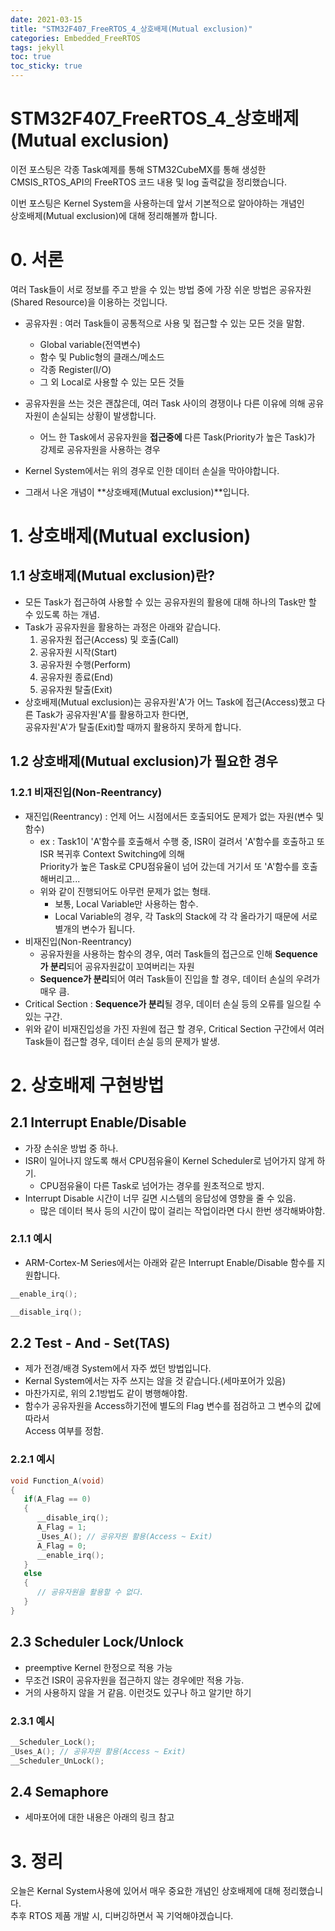 ```yaml
---
date: 2021-03-15
title: "STM32F407_FreeRTOS_4_상호배제(Mutual exclusion)"
categories: Embedded_FreeRTOS
tags: jekyll
toc: true  
toc_sticky: true 
---
```


STM32F407_FreeRTOS_4_상호배제(Mutual exclusion)
=============

이전 포스팅은 각종 Task예제를 통해 STM32CubeMX를 통해 생성한    
CMSIS_RTOS_API의 FreeRTOS 코드 내용 및 log 출력값을 정리했습니다.

이번 포스팅은 Kernel System을 사용하는데 앞서 기본적으로 알아야하는 개념인    
상호배제(Mutual exclusion)에 대해 정리해볼까 합니다.

# 0. 서론
여러 Task들이 서로 정보를 주고 받을 수 있는 방법 중에 가장 쉬운 방법은 공유자원(Shared Resource)을 이용하는 것입니다.    
* 공유자원 : 여러 Task들이 공통적으로 사용 및 접근할 수 있는 모든 것을 말함.
    * Global variable(전역변수)
    * 함수 및 Public형의 클래스/메소드
    * 각종 Register(I/O)
    * 그 외 Local로 사용할 수 있는 모든 것들

* 공유자원을 쓰는 것은 괜찮은데, 여러 Task 사이의 경쟁이나 다른 이유에 의해 공유자원이 손실되는 상황이 발생합니다.
    * 어느 한 Task에서 공유자원을 **접근중에** 다른 Task(Priority가 높은 Task)가 강제로 공유자원을 사용하는 경우
* Kernel System에서는 위의 경우로 인한 데이터 손실을 막아야합니다.
* 그래서 나온 개념이 **상호배제(Mutual exclusion)**입니다.

# 1. 상호배제(Mutual exclusion)
## 1.1 상호배제(Mutual exclusion)란?
* 모든 Task가 접근하여 사용할 수 있는 공유자원의 활용에 대해 하나의 Task만 할 수 있도록 하는 개념.
* Task가 공유자원을 활용하는 과정은 아래와 같습니다.
    1. 공유자원 접근(Access) 및 호출(Call)
    2. 공유자원 시작(Start)
    3. 공유자원 수행(Perform)
    4. 공유자원 종료(End)
    5. 공유자원 탈출(Exit)
* 상호배제(Mutual exclusion)는 공유자원'A'가 어느 Task에 접근(Access)했고 다른 Task가 공유자원'A'를 활용하고자 한다면,    
  공유자원'A'가 탈출(Exit)할 때까지 활용하지 못하게 합니다.
## 1.2 상호배제(Mutual exclusion)가 필요한 경우
### 1.2.1 비재진입(Non-Reentrancy)
* 재진입(Reentrancy) : 언제 어느 시점에서든 호출되어도 문제가 없는 자원(변수 및 함수)
    * ex : Task1이 'A'함수를 호출해서 수행 중, ISR이 걸려서 'A'함수를 호출하고 또 ISR 복귀후 Context Switching에 의해    
      Priority가 높은 Task로 CPU점유율이 넘어 갔는데 거기서 또 'A'함수를 호출해버리고...
    * 위와 같이 진행되어도 아무런 문제가 없는 형태.
        * 보통, Local Variable만 사용하는 함수.
        * Local Variable의 경우, 각 Task의 Stack에 각 각 올라가기 때문에 서로 별개의 변수가 됩니다.
* 비재진입(Non-Reentrancy)
    * 공유자원을 사용하는 함수의 경우, 여러 Task들의 접근으로 인해 **Sequence가 분리**되어 공유자원값이 꼬여버리는 자원
    * **Sequence가 분리**되어 여러 Task들이 진입을 할 경우, 데이터 손실의 우려가 매우 큼.
* Critical Section : **Sequence가 분리**될 경우, 데이터 손실 등의 오류를 일으킬 수 있는 구간.
* 위와 같이 비재진입성을 가진 자원에 접근 할 경우, Critical Section 구간에서 여러 Task들이 접근할 경우, 데이터 손실 등의 문제가 발생.


# 2. 상호배제 구현방법
## 2.1 Interrupt Enable/Disable
* 가장 손쉬운 방법 중 하나.
* ISR이 일어나지 않도록 해서 CPU점유율이 Kernel Scheduler로 넘어가지 않게 하기.
    * CPU점유율이 다른 Task로 넘어가는 경우를 원초적으로 방지.
* Interrupt Disable 시간이 너무 길면 시스템의 응답성에 영향을 줄 수 있음.
    * 많은 데이터 복사 등의 시간이 많이 걸리는 작업이라면 다시 한번 생각해봐야함.
### 2.1.1 예시
* ARM-Cortex-M Series에서는 아래와 같은 Interrupt Enable/Disable 함수를 지원합니다.
~~~c
__enable_irq();
~~~

~~~c
__disable_irq();
~~~

## 2.2 Test - And - Set(TAS)
* 제가 전경/배경 System에서 자주 썼던 방법입니다.
* Kernal System에서는 자주 쓰지는 않을 것 같습니다.(세마포어가 있음)
* 마찬가지로, 위의 2.1방법도 같이 병행해야함.
* 함수가 공유자원을 Access하기전에 별도의 Flag 변수를 점검하고 그 변수의 값에 따라서    
  Access 여부를 정함.
### 2.2.1 예시
~~~c
void Function_A(void)
{
   if(A_Flag == 0)
   {
      __disable_irq();
      A_Flag = 1;
      _Uses_A(); // 공유자원 활용(Access ~ Exit)
      A_Flag = 0;
      __enable_irq();
   }
   else
   {
      // 공유자원을 활용할 수 없다.
   }
}
~~~


## 2.3 Scheduler Lock/Unlock
* preemptive Kernel 한정으로 적용 가능
* 무조건 ISR이 공유자원을 접근하지 않는 경우에만 적용 가능.
* 거의 사용하지 않을 거 같음. 이런것도 있구나 하고 알기만 하기
### 2.3.1 예시
~~~c
__Scheduler_Lock();
_Uses_A(); // 공유자원 활용(Access ~ Exit)
__Scheduler_UnLock();
~~~

## 2.4 Semaphore
* 세마포어에 대한 내용은 아래의 링크 참고


# 3. 정리
오늘은 Kernal System사용에 있어서 매우 중요한 개념인 상호배제에 대해 정리했습니다.    
추후 RTOS 제품 개발 시, 디버깅하면서 꼭 기억해야겠습니다.



